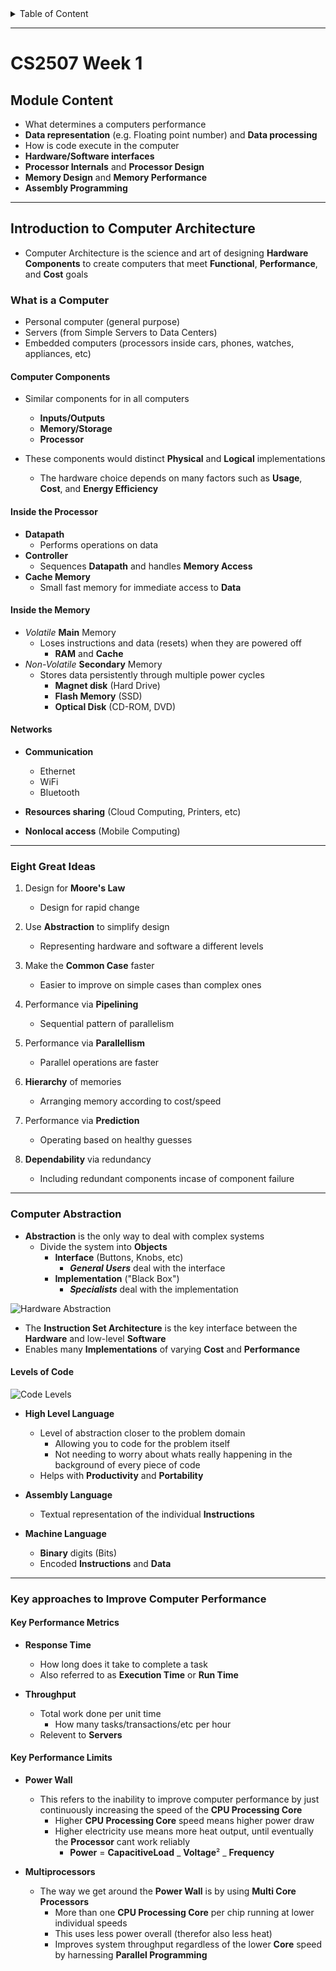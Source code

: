 <details>
<summary>Table of Content</summary>

- [CS2507 Week 1](#cs2507-week-1)
  - [Module Content](#module-content)
  - [Introduction to Computer Architecture](#introduction-to-computer-architecture)
    - [What is a Computer](#what-is-a-computer)
      - [Computer Components](#computer-components)
      - [Inside the Processor](#inside-the-processor)
      - [Inside the Memory](#inside-the-memory)
      - [Networks](#networks)
    - [Eight Great Ideas](#eight-great-ideas)
    - [Computer Abstraction](#computer-abstraction)
      - [Levels of Code](#levels-of-code)
    - [Key approaches to Improve Computer Performance](#key-approaches-to-improve-computer-performance)
      - [Key Performance Metrics](#key-performance-metrics)
      - [Key Performance Limits](#key-performance-limits)

</details>

---

# CS2507 Week 1

## Module Content

- What determines a computers performance
- **Data representation** (e.g. Floating point number) and **Data processing**
- How is code execute in the computer
- **Hardware/Software interfaces**
- **Processor Internals** and **Processor Design**
- **Memory Design** and **Memory Performance**
- **Assembly Programming**

---

## Introduction to Computer Architecture

- Computer Architecture is the science and art of designing **Hardware Components** to create computers that meet **Functional**, **Performance**, and **Cost** goals

### What is a Computer

- Personal computer (general purpose)
- Servers (from Simple Servers to Data Centers)
- Embedded computers (processors inside cars, phones, watches, appliances, etc)

#### Computer Components

- Similar components for in all computers

  - **Inputs/Outputs**
  - **Memory/Storage**
  - **Processor**

- These components would distinct **Physical** and **Logical** implementations
  - The hardware choice depends on many factors such as **Usage**, **Cost**, and **Energy Efficiency**

#### Inside the Processor

- **Datapath**
  - Performs operations on data
- **Controller**
  - Sequences **Datapath** and handles **Memory Access**
- **Cache Memory**
  - Small fast memory for immediate access to **Data**

#### Inside the Memory

- _Volatile_ **Main** Memory
  - Loses instructions and data (resets) when they are powered off
    - **RAM** and **Cache**
- _Non-Volatile_ **Secondary** Memory
  - Stores data persistently through multiple power cycles
    - **Magnet disk** (Hard Drive)
    - **Flash Memory** (SSD)
    - **Optical Disk** (CD-ROM, DVD)

#### Networks

- **Communication**

  - Ethernet
  - WiFi
  - Bluetooth

- **Resources sharing** (Cloud Computing, Printers, etc)

- **Nonlocal access** (Mobile Computing)

---

### Eight Great Ideas

1. Design for **Moore's Law**

   - Design for rapid change

2. Use **Abstraction** to simplify design

   - Representing hardware and software a different levels

3. Make the **Common Case** faster

   - Easier to improve on simple cases than complex ones

4. Performance via **Pipelining**

   - Sequential pattern of parallelism

5. Performance via **Parallellism**

   - Parallel operations are faster

6. **Hierarchy** of memories

   - Arranging memory according to cost/speed

7. Performance via **Prediction**

   - Operating based on healthy guesses

8. **Dependability** via redundancy
   - Including redundant components incase of component failure

---

### Computer Abstraction

- **Abstraction** is the only way to deal with complex systems
  - Divide the system into **Objects**
    - **Interface** (Buttons, Knobs, etc)
      - **_General Users_** deal with the interface
    - **Implementation** ("Black Box")
      - **_Specialists_** deal with the implementation

![Hardware Abstraction](https://i.ibb.co/2MMkrSb/Abstraction-Chart.png)

- The **Instruction Set Architecture** is the key interface between the **Hardware** and low-level **Software**
- Enables many **Implementations** of varying **Cost** and **Performance**

#### Levels of Code

![Code Levels](https://i.ibb.co/vjX71JX/Code-Levels.png)

- **High Level Language**

  - Level of abstraction closer to the problem domain
    - Allowing you to code for the problem itself
    - Not needing to worry about whats really happening in the background of every piece of code
  - Helps with **Productivity** and **Portability**

- **Assembly Language**

  - Textual representation of the individual **Instructions**

- **Machine Language**

  - **Binary** digits (Bits)
  - Encoded **Instructions** and **Data**

---

### Key approaches to Improve Computer Performance

#### Key Performance Metrics

- **Response Time**

  - How long does it take to complete a task
  - Also referred to as **Execution Time** or **Run Time**

- **Throughput**
  - Total work done per unit time
    - How many tasks/transactions/etc per hour
  - Relevent to **Servers**

#### Key Performance Limits

- **Power Wall**

  - This refers to the inability to improve computer performance by just continuously increasing the speed of the **CPU Processing Core**
    - Higher **CPU Processing Core** speed means higher power draw
    - Higher electricity use means more heat output, until eventually the **Processor** cant work reliably
      - **Power** = **CapacitiveLoad** _ **Voltage**&#x00B2; _ **Frequency**

- **Multiprocessors**
  - The way we get around the **Power Wall** is by using **Multi Core Processors**
    - More than one **CPU Processing Core** per chip running at lower individual speeds
    - This uses less power overall (therefor also less heat)
    - Improves system throughput regardless of the lower **Core** speed by harnessing **Parallel Programming**
